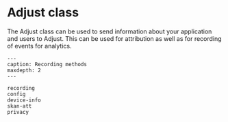# Adjust class

The Adjust class can be used to send information about your application and users to Adjust. This can be used for attribution as well as for recording of events for analytics.

```{toctree}
---
caption: Recording methods
maxdepth: 2
---

recording
config
device-info
skan-att
privacy

```

